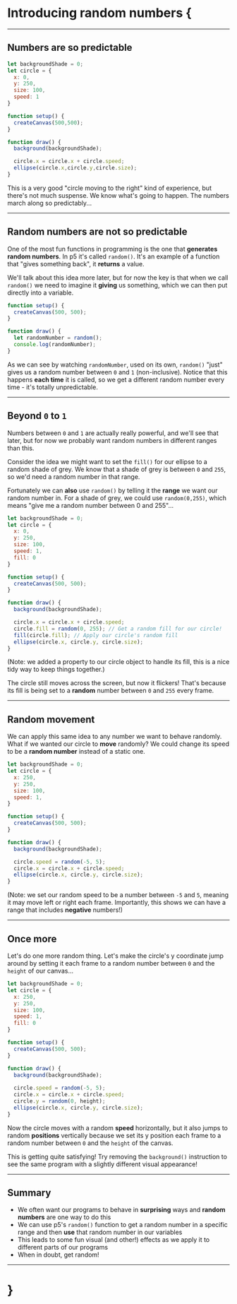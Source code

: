 # Introducing random numbers {

---

## Numbers are so predictable

```javascript
let backgroundShade = 0;
let circle = {
  x: 0,
  y: 250,
  size: 100,
  speed: 1
}

function setup() {
  createCanvas(500,500);
}

function draw() {
  background(backgroundShade);

  circle.x = circle.x + circle.speed;
  ellipse(circle.x,circle.y,circle.size);
}
```

This is a very good "circle moving to the right" kind of experience, but there's not much suspense. We know what's going to happen. The numbers march along so predictably...

---

## Random numbers are not so predictable

One of the most fun functions in programming is the one that __generates random numbers__. In p5 it's called `random()`. It's an example of a function that "gives something back", it __returns__ a value.

We'll talk about this idea more later, but for now the key is that when we call `random()` we need to imagine it __giving__ us something, which we can then put directly into a variable.


```javascript
function setup() {
  createCanvas(500, 500);
}

function draw() {
  let randomNumber = random();
  console.log(randomNumber);
}
```

As we can see by watching `randomNumber`, used on its own, `random()` "just" gives us a random number between `0` and `1` (non-inclusive). Notice that this happens __each time__ it is called, so we get a different random number every time - it's totally unpredictable.

---

## Beyond `0` to `1`

Numbers between `0` and `1` are actually really powerful, and we'll see that later, but for now we probably want random numbers in different ranges than this.

Consider the idea we might want to set the `fill()` for our ellipse to a random shade of grey. We know that a shade of grey is between `0` and `255`, so we'd need a random number in that range.

Fortunately we can __also__ use `random()` by telling it the __range__ we want our random number in. For a shade of grey, we could use `random(0,255)`, which means "give me a random number between 0 and 255"...

```javascript
let backgroundShade = 0;
let circle = {
  x: 0,
  y: 250,
  size: 100,
  speed: 1,
  fill: 0
}

function setup() {
  createCanvas(500, 500);
}

function draw() {
  background(backgroundShade);

  circle.x = circle.x + circle.speed;
  circle.fill = random(0, 255); // Get a random fill for our circle!
  fill(circle.fill); // Apply our circle's random fill
  ellipse(circle.x, circle.y, circle.size);
}
```

(Note: we added a property to our circle object to handle its fill, this is a nice tidy way to keep things together.)

The circle still moves across the screen, but now it flickers! That's because its fill is being set to a __random__ number between `0` and `255` every frame.

---

## Random movement

We can apply this same idea to any number we want to behave randomly. What if we wanted our circle to __move__ randomly? We could change its speed to be a __random number__ instead of a static one.

```javascript
let backgroundShade = 0;
let circle = {
  x: 250,
  y: 250,
  size: 100,
  speed: 1,
}

function setup() {
  createCanvas(500, 500);
}

function draw() {
  background(backgroundShade);

  circle.speed = random(-5, 5);
  circle.x = circle.x + circle.speed;
  ellipse(circle.x, circle.y, circle.size);
}
```

(Note: we set our random speed to be a number between `-5` and `5`, meaning it may move left or right each frame. Importantly, this shows we can have a range that includes __negative__ numbers!)

---

## Once more

Let's do one more random thing. Let's make the circle's y coordinate jump around by setting it each frame to a random number between `0` and the `height` of our canvas...

```javascript
let backgroundShade = 0;
let circle = {
  x: 250,
  y: 250,
  size: 100,
  speed: 1,
  fill: 0
}

function setup() {
  createCanvas(500, 500);
}

function draw() {
  background(backgroundShade);
  
  circle.speed = random(-5, 5);
  circle.x = circle.x + circle.speed;
  circle.y = random(0, height);
  ellipse(circle.x, circle.y, circle.size);
}
```

Now the circle moves with a random __speed__ horizontally, but it also jumps to random __positions__ vertically because we set its y position each frame to a random number between `0` and the `height` of the canvas.

This is getting quite satisfying! Try removing the `background()` instruction to see the same program with a slightly different visual appearance!

---

## Summary

- We often want our programs to behave in __surprising__ ways and __random numbers__ are one way to do this
- We can use p5's `random()` function to get a random number in a specific range and then __use__ that random number in our variables
- This leads to some fun visual (and other!) effects as we apply it to different parts of our programs
- When in doubt, get random!

---

# }
